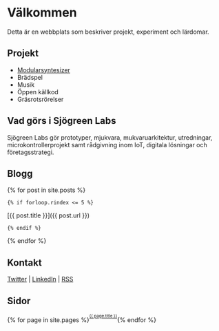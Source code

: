 # Välkommen

Detta är en webbplats som beskriver projekt, experiment och lärdomar.

## Projekt

* [Modularsyntesizer](/synthesizer.html)
* Brädspel
* Musik
* Öppen källkod
* Gräsrotsrörelser

## Vad görs i Sjögreen Labs

Sjögreen Labs gör prototyper, mjukvara, mukvaruarkitektur, utredningar, microkontrollerprojekt samt rådgivning inom IoT, digitala lösningar och företagsstrategi.

## Blogg

{% for post in site.posts %}

    {% if forloop.rindex <= 5 %}

[{{ post.title }}]({{ post.url }})

    {% endif %}

{% endfor %}

## Kontakt

[Twitter](https://twitter.com/barse) | [LinkedIn](https://www.linkedin.com/in/larssjogreen/) | [RSS](/feed.xml)

## Sidor
{% for page in site.pages %}<sup><sup>[{{ page.title }}]({{page.url}})</sup></sup>{% endfor %}